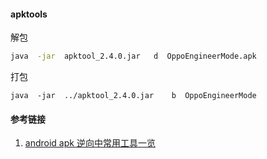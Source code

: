 





#### apktools

解包

```bash
java  -jar  apktool_2.4.0.jar   d  OppoEngineerMode.apk
```



打包

```
java  -jar  ../apktool_2.4.0.jar    b  OppoEngineerMode
```





#### 参考链接



1. [android apk 逆向中常用工具一览](https://www.cnblogs.com/fly-fish/p/3574967.html)
